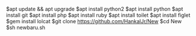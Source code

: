 $apt update && apt upgrade
$apt install python2
$apt install python
$apt install git
$apt install php
$apt install ruby
$apt install toilet
$apt install figlet
$gem install lolcat
$git clone https://github.com/HankalJr/New
$cd New
$sh newbaru.sh
